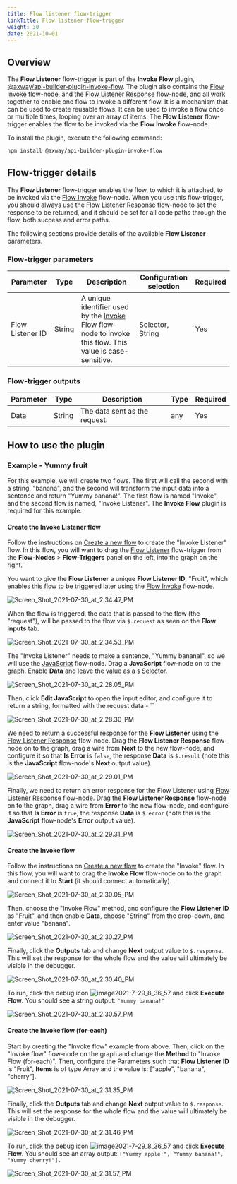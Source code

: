 ```yaml
---
title: Flow listener flow-trigger
linkTitle: Flow listener flow-trigger
weight: 30
date: 2021-10-01
---
```


## Overview

The **Flow Listener** flow-trigger is part of the **Invoke Flow** plugin, [@axway/api-builder-plugin-invoke-flow](https://www.npmjs.com/package/@axway/api-builder-plugin-invoke-flow). The plugin also contains the [Flow Invoke](/docs/developer_guide/flows/flow-nodes/invoke_flow_flow-node/) flow-node, and the [Flow Listener Response](/docs/developer_guide/flows/flow-nodes/flow_listener_response_flow-node/) flow-node, and all work together to enable one flow to invoke a different flow. It is a mechanism that can be used to create reusable flows. It can be used to invoke a flow once or multiple times, looping over an array of items. The **Flow Listener** flow-trigger enables the flow to be invoked via the **Flow Invoke** flow-node.

To install the plugin, execute the following command:

```bash
npm install @axway/api-builder-plugin-invoke-flow
```

## Flow-trigger details

The **Flow Listener** flow-trigger enables the flow, to which it is attached, to be invoked via the [Flow Invoke](/docs/developer_guide/flows/flow-nodes/invoke_flow_flow-node/) flow-node. When you use this flow-trigger, you should always use the [Flow Listener Response](/docs/developer_guide/flows/flow-nodes/flow_listener_response_flow-node/) flow-node to set the response to be returned, and it should be set for all code paths through the flow, both success and error paths.

The following sections provide details of the available **Flow Listener** parameters.

### Flow-trigger parameters

| Parameter | Type | Description | Configuration selection | Required |
| --- | --- | --- | --- | --- |
| Flow Listener ID | String | A unique identifier used by the [Invoke Flow](/docs/developer_guide/flows/flow-nodes/invoke_flow_flow-node/) flow-node to invoke this flow. This value is case-sensitive. | Selector, String | Yes |

### Flow-trigger outputs

| Parameter | Type | Description | Type | Required |
| --- | --- | --- | --- | --- |
| Data | String | The data sent as the request. | any | Yes |

## How to use the plugin

### Example - Yummy fruit

For this example, we will create two flows. The first will call the second with a string, "banana", and the second will transform the input data into a sentence and return "Yummy banana!". The first flow is named "Invoke", and the second flow is named, "Invoke Listener". The **Invoke Flow** plugin is required for this example.

#### Create the Invoke Listener flow

Follow the instructions on [Create a new flow](/docs/developer_guide/flows/manage_flows/create_a_new_flow/) to create the "Invoke Listener" flow. In this flow, you will want to drag the [Flow Listener](#) flow-trigger from the **Flow-Nodes** > **Flow-Triggers** panel on the left, into the graph on the right.

You want to give the **Flow Listener** a unique **Flow Listener ID**, "Fruit", which enables this flow to be triggered later using the [Flow Invoke](/docs/developer_guide/flows/flow-nodes/invoke_flow_flow-node/) flow-node.

![Screen_Shot_2021-07-30_at_2.34.47_PM](/Images/screen_shot_2021_07_30_at_2_34_47_pm.png)

When the flow is triggered, the data that is passed to the flow (the "request"), will be passed to the flow via `$.request` as seen on the **Flow inputs** tab.

![Screen_Shot_2021-07-30_at_2.34.53_PM](/Images/screen_shot_2021_07_30_at_2_34_53_pm.png)

The "Invoke Listener" needs to make a sentence, "Yummy banana!", so we will use the [JavaScript](/docs/developer_guide/flows/flow-nodes/javascript_flow-node/) flow-node. Drag a **JavaScript** flow-node on to the graph. Enable **Data** and leave the value as a `$` Selector.

![Screen_Shot_2021-07-30_at_2.28.05_PM](/Images/screen_shot_2021_07_30_at_2_28_05_pm.png)

Then, click **Edit JavaScript** to open the input editor, and configure it to return a string, formatted with the request data - \`\`

![Screen_Shot_2021-07-30_at_2.28.30_PM](/Images/screen_shot_2021_07_30_at_2_28_30_pm.png)

We need to return a successful response for the **Flow Listener** using the [Flow Listener Response](/docs/developer_guide/flows/flow-nodes/flow_listener_response_flow-node/) flow-node. Drag the **Flow Listener Response** flow-node on to the graph, drag a wire from **Next** to the new flow-node, and configure it so that **Is Error** is `false`, the response **Data** is `$.result` (note this is the **JavaScript** flow-node's **Next** output value).

![Screen_Shot_2021-07-30_at_2.29.01_PM](/Images/screen_shot_2021_07_30_at_2_29_01_pm.png)

Finally, we need to return an error response for the Flow Listener using [Flow Listener Response](/docs/developer_guide/flows/flow-nodes/flow_listener_response_flow-node/) flow-node. Drag the **Flow Listener Response** flow-node on to the graph, drag a wire from **Error** to the new flow-node, and configure it so that **Is Error** is `true`, the response **Data** is `$.error` (note this is the **JavaScript** flow-node's **Error** output value).

![Screen_Shot_2021-07-30_at_2.29.31_PM](/Images/screen_shot_2021_07_30_at_2_29_31_pm.png)

#### Create the Invoke flow

Follow the instructions on [Create a new flow](/docs/developer_guide/flows/manage_flows/create_a_new_flow/) to create the "Invoke" flow. In this flow, you will want to drag the **Invoke Flow** flow-node on to the graph and connect it to **Start** (it should connect automatically).

![Screen_Shot_2021-07-30_at_2.30.05_PM](/Images/screen_shot_2021_07_30_at_2_30_05_pm.png)

Then, choose the "Invoke Flow" method, and configure the **Flow Listener ID** as "Fruit", and then enable **Data**, choose "String" from the drop-down, and enter value "banana".

![Screen_Shot_2021-07-30_at_2.30.27_PM](/Images/screen_shot_2021_07_30_at_2_30_27_pm.png)

Finally, click the **Outputs** tab and change **Next** output value to `$.response`. This will set the response for the whole flow and the value will ultimately be visible in the debugger.

![Screen_Shot_2021-07-30_at_2.30.40_PM](/Images/screen_shot_2021_07_30_at_2_30_40_pm.png)

To run, click the debug icon ![image2021-7-29_8_36_57](/Images/image2021_7_29_8_36_57.png) and click **Execute Flow**. You should see a string output: `"Yummy banana!"`

![Screen_Shot_2021-07-30_at_2.30.57_PM](/Images/screen_shot_2021_07_30_at_2_30_57_pm.png)

#### Create the Invoke flow (for-each)

Start by creating the "Invoke flow" example from above. Then, click on the "Invoke flow" flow-node on the graph and change the **Method** to "Invoke Flow (for-each)". Then, configure the Parameters such that **Flow Listener ID** is "Fruit", **Items** is of type Array and the value is: \["apple", "banana", "cherry"\].

![Screen_Shot_2021-07-30_at_2.31.35_PM](/Images/screen_shot_2021_07_30_at_2_31_35_pm.png)

Finally, click the **Outputs** tab and change **Next** output value to `$.response`. This will set the response for the whole flow and the value will ultimately be visible in the debugger.

![Screen_Shot_2021-07-30_at_2.31.46_PM](/Images/screen_shot_2021_07_30_at_2_31_46_pm.png)

To run, click the debug icon ![image2021-7-29_8_36_57](/Images/image2021_7_29_8_36_57.png) and click **Execute Flow**. You should see an array output: `["Yummy apple!", "Yummy banana!", "Yummy cherry!"].`

![Screen_Shot_2021-07-30_at_2.31.57_PM](/Images/screen_shot_2021_07_30_at_2_31_57_pm.png)
